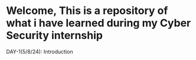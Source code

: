 # Welcome, This is a repository of what i have learned during my Cyber Security internship

DAY-1(5/8/24): Introduction




